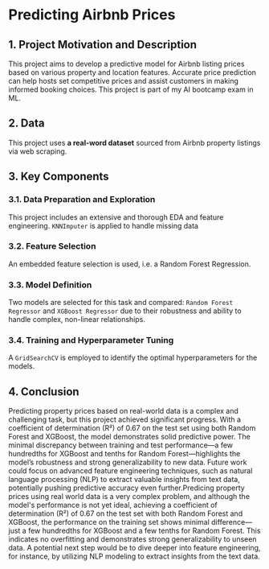 # Predicting Airbnb Prices

## 1. Project Motivation and Description
This project aims to develop a predictive model for Airbnb listing prices based on various property and location features. Accurate price prediction can help hosts set competitive prices and assist customers in making informed booking choices.
This project is part of my AI bootcamp exam in ML.

## 2. Data
This project uses **a real-word dataset** sourced from Airbnb property listings via web scraping. 

## 3. Key Components

### 3.1. Data Preparation and Exploration
This project includes an extensive and thorough EDA and feature engineering. `KNNImputer` is applied to handle missing data

### 3.2. Feature Selection
An embedded feature selection is used, i.e. a Random Forest Regression.

### 3.3. Model Definition
Two models are selected for this task and compared: `Random Forest Regressor` and `XGBoost Regressor` due to their robustness and ability to handle complex, non-linear relationships. 

### 3.4. Training and Hyperparameter Tuning
A `GridSearchCV` is employed to identify the optimal hyperparameters for the models. 

## 4. Conclusion
Predicting property prices based on real-world data is a complex and challenging task, but this project achieved significant progress. With a coefficient of determination (R²) of 0.67 on the test set using both Random Forest and XGBoost, the model demonstrates solid predictive power. The minimal discrepancy between training and test performance—a few hundredths for XGBoost and tenths for Random Forest—highlights the model’s robustness and strong generalizability to new data. Future work could focus on advanced feature engineering techniques, such as natural language processing (NLP) to extract valuable insights from text data, potentially pushing predictive accuracy even further.Predicing property prices using real world data is a very complex problem, and although the model's performance is not yet ideal, achieving a coefficient of determination (R²) of 0.67 on the test set with both Random Forest and XGBoost, the performance on the training set shows minimal difference—just a few hundredths for XGBoost and a few tenths for Random Forest. This indicates no overfitting and demonstrates strong generalizability to unseen data. A potential next step would be to dive deeper into feature engineering, for instance, by utilizing NLP modeling to extract insights from the text data.
